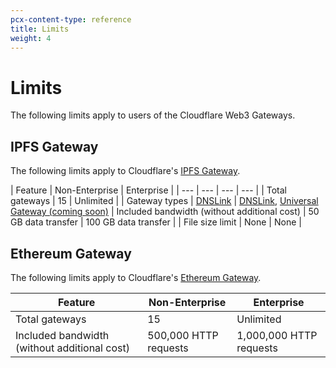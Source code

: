```yaml
---
pcx-content-type: reference
title: Limits
weight: 4
---
```


# Limits

The following limits apply to users of the Cloudflare Web3 Gateways.

## IPFS Gateway

The following limits apply to Cloudflare's [IPFS Gateway](/web3/ipfs-gateway/).

| Feature | Non-Enterprise | Enterprise |
| --- | --- | --- | --- | 
| Total gateways | 15 | Unlimited |
| Gateway types | [DNSLink] | [DNSLink], [Universal Gateway (coming soon)](/web3/ipfs-gateway/concepts/universal-gateway/)
| Included bandwidth (without additional cost) | 50 GB data transfer | 100 GB data transfer |
| File size limit | None | None |

## Ethereum Gateway

The following limits apply to Cloudflare's [Ethereum Gateway](/web3/ipfs-gateway/).

| Feature | Non-Enterprise | Enterprise |
| --- | --- | --- |
| Total gateways | 15 | Unlimited |  |
| Included bandwidth (without additional cost) | 500,000 HTTP requests | 1,000,000 HTTP requests |

[DNSLink]: /web3/ipfs-gateway/concepts/dnslink/